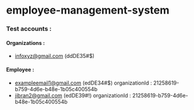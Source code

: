 # employee-management-system

### Test accounts :
#### Organizations :
-   infoxyz@gmail.com  (ddDE35#$)

#### Employee :
- exampleemail1@gmail.com   (edDE34#$)
organizationId : 21258619-b759-4d6e-b48e-1b05c400554b
- jibran2@gmail.com   (edDE39#!)
organizationId : 21258619-b759-4d6e-b48e-1b05c400554b